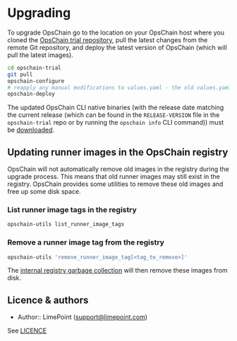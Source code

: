 # Upgrading

To upgrade OpsChain go to the location on your OpsChain host where you cloned the [OpsChain trial repository](https://github.com/LimePoint/opschain-trial), pull the latest changes from the remote Git repository, and deploy the latest version of OpsChain (which will pull the latest images).

```bash
cd opschain-trial
git pull
opschain-configure
# reapply any manual modifications to values.yaml - the old values.yaml will be stored as a backup by the configure script
opschain-deploy
```

The updated OpsChain CLI native binaries (with the release date matching the current release (which can be found in the `RELEASE-VERSION` file in the `opschain-trial` repo or by running the `opschain info` CLI command)) must be [downloaded](../reference/cli.md#installation).

## Updating runner images in the OpsChain registry

OpsChain will not automatically remove old images in the registry during the upgrade process. This means that old runner images may still exist in the registry. OpsChain provides some utilities to remove these old images and free up some disk space.

### List runner image tags in the registry

```bash
opschain-utils list_runner_image_tags
```

### Remove a runner image tag from the registry

```bash
opschain-utils 'remove_runner_image_tag[<tag_to_remove>]'
```

The [internal registry garbage collection](maintenance/docker_image_cleanup.md#internal-registry-garbage-collection) will then remove these images from disk.

## Licence & authors

- Author:: LimePoint (support@limepoint.com)

See [LICENCE](/LICENCE.md)
